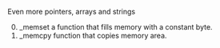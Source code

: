 Even more pointers, arrays and strings

0.	_memset a function that fills memory with a constant byte.
1.	_memcpy function that copies memory area.

